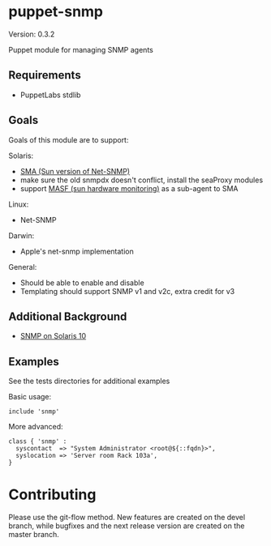 puppet-snmp
===========

Version: 0.3.2

Puppet module for managing SNMP agents

Requirements
------------

 - PuppetLabs stdlib

Goals
-----

Goals of this module are to support:

Solaris:

 - [SMA (Sun version of Net-SNMP)](http://docs.oracle.com/cd/E18752_01/html/817-3000/index.html)
 - make sure the old snmpdx doesn't conflict, install the seaProxy modules
 - support [MASF (sun hardware monitoring)](http://docs.oracle.com/cd/E19467-01/821-0654-10/chapter1.html) as a sub-agent to SMA

Linux:

 - Net-SNMP

Darwin:

 - Apple's net-snmp implementation

General:

 - Should be able to enable and disable
 - Templating should support SNMP v1 and v2c, extra credit for v3

Additional Background
---------------------

 - [SNMP on Solaris 10](http://blog.jrh.org/?p=4)

Examples
--------

See the tests directories for additional examples

Basic usage:

    include 'snmp'

More advanced:

    class { 'snmp' :
      syscontact  => "System Administrator <root@${::fqdn}>",
      syslocation => 'Server room Rack 103a',
    }

Contributing
============

Please use the git-flow method. New features are created on the devel branch,
while bugfixes and the next release version are created on the master branch.

